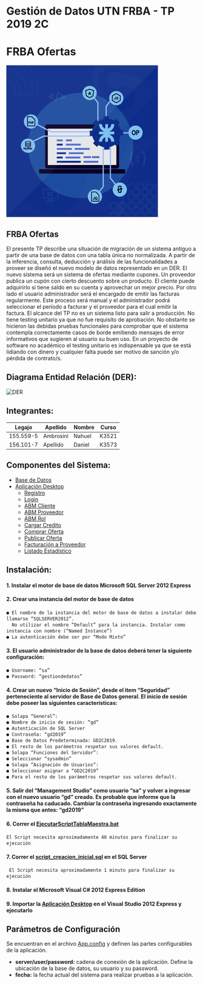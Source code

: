 # **Gestión de Datos UTN FRBA - TP 2019 2C**
# **FRBA Ofertas**
 
![Frba Ofertas](/images/utnposta.png)
 
## **FRBA Ofertas**
El presente TP describe una situación de migración de un sistema antiguo a partir de una 
base de datos con una tabla única no normalizada. A partir de la inferencia, consulta, deducción y 
análisis de las funcionalidades a proveer se diseñó el nuevo modelo de datos representado en un DER.
El nuevo sistema será un sistema de ofertas mediante cupones. Un proveedor publica un cupón con cierto
descuento sobre un producto. El cliente puede adquirirlo si tiene saldo en su cuenta y aprovechar un mejor precio.
Por otro lado el usuario administrador será el encargado de emitir las facturas regularmente. Este proceso 
será manual y el administrador podrá seleccionar el período a facturar y el proveedor para el cual emitir la factura.
El alcance del TP no es un sistema listo para salir a producción. No tiene testing unitario ya que no fue
requisito de aprobación. No obstante se hicieron las debidas pruebas funcionales para comprobar que el sistema contempla
correctamente casos de borde emitiendo mensajes de error informativos que sugieren al usuario su buen uso.
En un proyecto de software no académico el testing unitario es indispensable ya que se está lidiando con dinero y
cualquier falta puede ser motivo de sanción y/o pérdida de contrato/s.

## **Diagrama Entidad Relación (DER):**

![DER](/images/derv1.jpeg)

## **Integrantes:**

| Legajo | Apellido | Nombre | Curso |
| -------- | -------- | -------- | -------- |
| 155.559-5 | Ambrosini | Nahuel | K3521 | 
| 156.101-7 | Apellido | Daniel | K3573 | 

## **Componentes del Sistema:**
* [Base de Datos](https://github.com)
* [Aplicación Desktop](https://github.com)
  * [Registro](https://github.com)
  * [Login](https://github.com)
  * [ABM Cliente](https://github.com)
  * [ABM Proveedor](https://github.com)
  * [ABM Rol](https://github.com)
  * [Cargar Credito](https://github.com)
  * [Comprar Oferta](https://github.com)
  * [Publicar Oferta](https://github.com)
  * [Facturación a Proveedor](https://github.com)
  * [Listado Estadístico](https://github.com)


## **Instalación:**

#### 1. Instalar el motor de base de datos Microsoft SQL Server 2012 Express

#### 2. Crear una instancia del motor de base de datos

    ● El nombre de la instancia del motor de base de datos a instalar debe llamarse “SQLSERVER2012”. 
      No utilizar el nombre “Default” para la instancia. Instalar como instancia con nombre (“Named Instance”)
    ● La autenticación debe ser por “Modo Mixto”
       
#### 3. El usuario administrador de la base de datos deberá tener la siguiente configuración:
    ● Username: “sa”
    ● Password: “gestiondedatos”
    
#### 4. Crear un nuevo “Inicio de Sesión”, desde el item “Seguridad” perteneciente al servidor de Base de Datos general. El inicio de sesión debe poseer las siguientes características:

    ● Solapa “General”:
    ● Nombre de inicio de sesión: “gd”
    ● Autenticación de SQL Server
    ● Contraseña: “gd2019”
    ● Base de Datos Predeterminada: GD2C2019.
    ● El resto de los parámetros respetar sus valores default.
    ● Solapa “Funciones del Servidor”:
    ● Seleccionar “sysadmin”
    ● Solapa “Asignación de Usuarios”:
    ● Seleccionar asignar a “GD2C2019”
    ● Para el resto de los parámetros respetar sus valores default.   
    
#### 5. Salir del “Management Studio” como usuario “sa” y volver a ingresar con el nuevo usuario “gd” creado. Es probable que informe que la contraseña ha caducado. Cambiar la contraseña ingresando exactamente la misma que antes: “gd2019”

#### 6. Correr el [EjecutarScriptTablaMaestra.bat](https://github.com) 

    El Script necesita aproximadamente 40 minutos para finalizar su ejecución

#### 7. Correr el [script_creacion_inicial.sql](https://github.com) en el SQL Server

     El Script necesita aproximadamente 1 minuto para finalizar su ejecución
   
#### 8. Instalar el Microsoft Visual C# 2012 Express Edition

#### 9. Importar la [Aplicación Desktop](https://github.com) en el Visual Studio 2012 Express y ejecutarlo

## **Parámetros de Configuración**
Se encuentran en el archivo [App.config](https://github.com/) y definen las partes configurables de la aplicación.

* **server/user/password:** cadena de conexión de la aplicación. Define la ubicación de la base de datos, su usuario y su password.
* **fecha:** la fecha actual del sistema para realizar pruebas a la aplicación.

